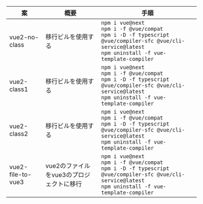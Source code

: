 |  案  |  概要  |  手順  |
| ---- | ---- | ---- |
|  vue2-no-class  |  移行ビルを使用する  | ` npm i vue@next ` <br> ` npm i -f @vue/compat ` <br> ` npm i -D -f typescript @vue/compiler-sfc @vue/cli-service@latest ` <br> ` npm uninstall -f vue-template-compiler `  |
|  vue2-class1  |  移行ビルを使用する   | ` npm i vue@next ` <br> ` npm i -f @vue/compat ` <br> ` npm i -D -f typescript @vue/compiler-sfc @vue/cli-service@latest ` <br> ` npm uninstall -f vue-template-compiler `  |
|  vue2-class2 |  移行ビルを使用する   | ` npm i vue@next ` <br> ` npm i -f @vue/compat ` <br> ` npm i -D -f typescript @vue/compiler-sfc @vue/cli-service@latest ` <br> ` npm uninstall -f vue-template-compiler `  |
|  vue2-file-to-vue3  |  vue2のファイルをvue3のプロジェクトに移行  | ` npm i vue@next ` <br> ` npm i -f @vue/compat ` <br> ` npm i -D -f typescript @vue/compiler-sfc @vue/cli-service@latest ` <br> ` npm uninstall -f vue-template-compiler `  |
